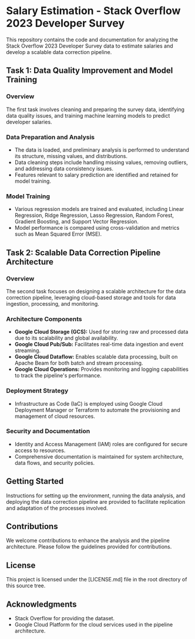 # Salary Estimation - Stack Overflow 2023 Developer Survey

This repository contains the code and documentation for analyzing the Stack Overflow 2023 Developer Survey data to estimate salaries and develop a scalable data correction pipeline.

## Task 1: Data Quality Improvement and Model Training

### Overview

The first task involves cleaning and preparing the survey data, identifying data quality issues, and training machine learning models to predict developer salaries.

### Data Preparation and Analysis

- The data is loaded, and preliminary analysis is performed to understand its structure, missing values, and distributions.
- Data cleaning steps include handling missing values, removing outliers, and addressing data consistency issues.
- Features relevant to salary prediction are identified and retained for model training.

### Model Training

- Various regression models are trained and evaluated, including Linear Regression, Ridge Regression, Lasso Regression, Random Forest, Gradient Boosting, and Support Vector Regression.
- Model performance is compared using cross-validation and metrics such as Mean Squared Error (MSE).

## Task 2: Scalable Data Correction Pipeline Architecture

### Overview

The second task focuses on designing a scalable architecture for the data correction pipeline, leveraging cloud-based storage and tools for data ingestion, processing, and monitoring.

### Architecture Components

- **Google Cloud Storage (GCS):** Used for storing raw and processed data due to its scalability and global availability.
- **Google Cloud Pub/Sub:** Facilitates real-time data ingestion and event streaming.
- **Google Cloud Dataflow:** Enables scalable data processing, built on Apache Beam for both batch and stream processing.
- **Google Cloud Operations:** Provides monitoring and logging capabilities to track the pipeline's performance.

### Deployment Strategy

- Infrastructure as Code (IaC) is employed using Google Cloud Deployment Manager or Terraform to automate the provisioning and management of cloud resources.

### Security and Documentation

- Identity and Access Management (IAM) roles are configured for secure access to resources.
- Comprehensive documentation is maintained for system architecture, data flows, and security policies.

## Getting Started

Instructions for setting up the environment, running the data analysis, and deploying the data correction pipeline are provided to facilitate replication and adaptation of the processes involved.

## Contributions

We welcome contributions to enhance the analysis and the pipeline architecture. Please follow the guidelines provided for contributions.

## License

This project is licensed under the [LICENSE.md] file in the root directory of this source tree.

## Acknowledgments

- Stack Overflow for providing the dataset.
- Google Cloud Platform for the cloud services used in the pipeline architecture.

